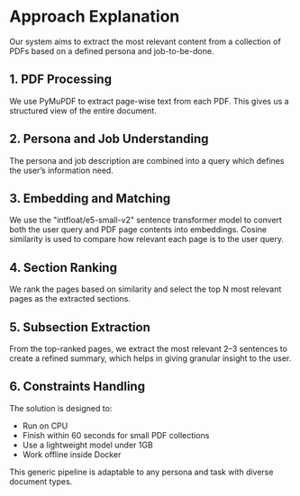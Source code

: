 # Approach Explanation

Our system aims to extract the most relevant content from a collection of PDFs based on a defined persona and job-to-be-done.

## 1. PDF Processing
We use PyMuPDF to extract page-wise text from each PDF. This gives us a structured view of the entire document.

## 2. Persona and Job Understanding
The persona and job description are combined into a query which defines the user’s information need.

## 3. Embedding and Matching
We use the "intfloat/e5-small-v2" sentence transformer model to convert both the user query and PDF page contents into embeddings. Cosine similarity is used to compare how relevant each page is to the user query.

## 4. Section Ranking
We rank the pages based on similarity and select the top N most relevant pages as the extracted sections.

## 5. Subsection Extraction
From the top-ranked pages, we extract the most relevant 2–3 sentences to create a refined summary, which helps in giving granular insight to the user.

## 6. Constraints Handling
The solution is designed to:
- Run on CPU
- Finish within 60 seconds for small PDF collections
- Use a lightweight model under 1GB
- Work offline inside Docker

This generic pipeline is adaptable to any persona and task with diverse document types.

